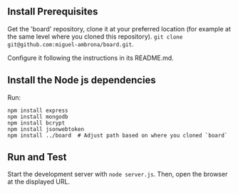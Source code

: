 ## Install Prerequisites

Get the 'board' repository, clone it at your preferred location 
(for example at the same level where you cloned this repository).
`git clone git@github.com:miguel-ambrona/board.git`.

Configure it following the instructions in its README.md.

## Install the Node js dependencies

Run:
```
npm install express
npm install mongodb
npm install bcrypt
npm install jsonwebtoken
npm install ../board  # Adjust path based on where you cloned `board`
```

## Run and Test

Start the development server with `node server.js`.
Then, open the browser at the displayed URL.